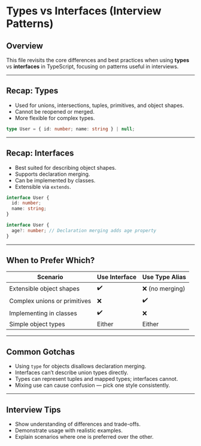 # Types vs Interfaces (Interview Patterns)

## Overview

This file revisits the core differences and best practices when using **types** vs **interfaces** in TypeScript, focusing on patterns useful in interviews.

------

## Recap: Types

- Used for unions, intersections, tuples, primitives, and object shapes.
- Cannot be reopened or merged.
- More flexible for complex types.

```ts
type User = { id: number; name: string } | null;
```

------

## Recap: Interfaces

- Best suited for describing object shapes.
- Supports declaration merging.
- Can be implemented by classes.
- Extensible via `extends`.

```ts
interface User {
  id: number;
  name: string;
}

interface User {
  age?: number; // Declaration merging adds age property
}
```

------

## When to Prefer Which?

| Scenario                     | Use Interface | Use Type Alias |
| ---------------------------- | ------------- | -------------- |
| Extensible object shapes     | ✔️             | ❌ (no merging) |
| Complex unions or primitives | ❌             | ✔️              |
| Implementing in classes      | ✔️             | ❌              |
| Simple object types          | Either        | Either         |

------

## Common Gotchas

- Using `type` for objects disallows declaration merging.
- Interfaces can’t describe union types directly.
- Types can represent tuples and mapped types; interfaces cannot.
- Mixing use can cause confusion — pick one style consistently.

------

## Interview Tips

- Show understanding of differences and trade-offs.
- Demonstrate usage with realistic examples.
- Explain scenarios where one is preferred over the other.

